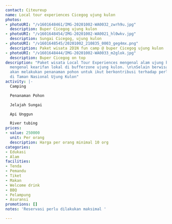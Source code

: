```yaml
---
contact: Citeureup
name: Local tour experiences Cicegog ujung kulon
photos:
- photoURI: "/v1601648461/IMG-20201002-WA0032_zwrh9u.jpg"
  description: Buper Cicegog ujung kulon
- photoURI: "/v1601648454/IMG-20201002-WA0021_hl0wkv.jpg"
  description: Sungai Cicegog, ujung kulon
- photoURI: "/v1601648545/20201002_210835_0003_geg4mx.png"
  description: Paket wisata 2D1N fun camp @ buper Cicegog ujung kulon
- photoURI: "/v1601648444/IMG-20201002-WA0033_m2glok.jpg"
  description: Buper Cicegog on top
description: "Paket wisata Local Tour Experiences mengenal alam ujung kulon sekaligus
  mengenal kearifan lokal di bufferzone ujung kulon. \n\nSelain berwisata, sahabat
  akan melakukan penanaman pohon untuk ikut berkontribusi terhadap perlindungan ekosistem
  di Taman Nasional Ujung Kulon"
activity: |-
  Camping

  Penanaman Pohon

  Jelajah Sungai

  Api Unggun

  River tubing
prices:
- value: 250000
  unit: Per orang
  description: Harga per orang minimal 10 org
categories:
- Edukasi
- Alam
facilities:
- Tenda
- Pemandu
- Tiket
- Makan
- Welcome drink
- BBQ
- Pelampung
- Asuransi
promotions: []
notes: 'Reservasi perlu dilakukan maksimal '

---
```

